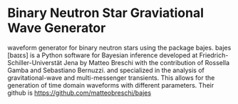 # Binary Neutron Star Graviational Wave Generator
waveform generator for binary neutron stars using the package bajes. bajes [baɪɛs] is a Python software for Bayesian inference developed at Friedrich-Schiller-Universtät Jena by Matteo Breschi with the contribution of Rossella Gamba and Sebastiano Bernuzzi. and specialized in the analysis of gravitational-wave and multi-messenger transients. This allows for the generation of time domain waveforms with different parameters. Their github is https://github.com/matteobreschi/bajes

